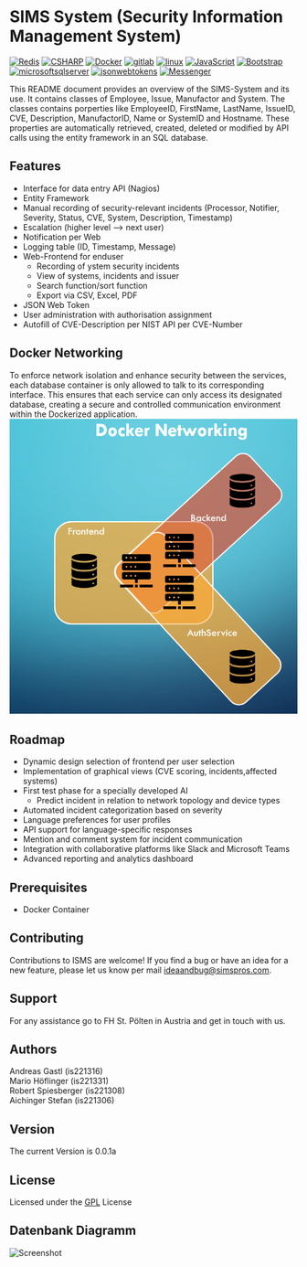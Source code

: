 # SIMS System (Security Information Management System)
<a href='https://github.com/shivamkapasia0' target="_blank"><img alt='Redis' src='https://img.shields.io/badge/Redis-100000?style=for-the-badge&logo=Redis&logoColor=000000&labelColor=FFFFFF&color=FFFFFF'/></a>
<a href='https://github.com/shivamkapasia0' target="_blank"><img alt='CSHARP' src='https://img.shields.io/badge/CSharp-100000?style=for-the-badge&logo=Csharp&logoColor=000000&labelColor=FFFFFF&color=FFFFFF'/></a>
<a href='https://github.com/shivamkapasia0' target="_blank"><img alt='Docker' src='https://img.shields.io/badge/Docker-100000?style=for-the-badge&logo=Docker&logoColor=000000&labelColor=FFFFFF&color=FFFFFF'/></a>
<a href='https://github.com/shivamkapasia0' target="_blank"><img alt='gitlab' src='https://img.shields.io/badge/GitLAb-100000?style=for-the-badge&logo=gitlab&logoColor=000000&labelColor=FFFFFF&color=FFFFFF'/></a>
<a href='https://github.com/shivamkapasia0' target="_blank"><img alt='linux' src='https://img.shields.io/badge/Linux-100000?style=for-the-badge&logo=linux&logoColor=000000&labelColor=FFFFFF&color=FFFFFF'/></a>
<a href='https://github.com/shivamkapasia0' target="_blank"><img alt='JavaScript' src='https://img.shields.io/badge/JavaScript-100000?style=for-the-badge&logo=JavaScript&logoColor=000000&labelColor=FFFFFF&color=FFFFFF'/></a>
<a href='https://github.com/shivamkapasia0' target="_blank"><img alt='Bootstrap' src='https://img.shields.io/badge/Bootstrap-100000?style=for-the-badge&logo=Bootstrap&logoColor=000000&labelColor=FFFFFF&color=FFFFFF'/></a>
<a href='https://github.com/shivamkapasia0' target="_blank"><img alt='microsoftsqlserver' src='https://img.shields.io/badge/SQL-100000?style=for-the-badge&logo=microsoftsqlserver&logoColor=000000&labelColor=FFFFFF&color=FFFFFF'/></a>
<a href='https://github.com/shivamkapasia0' target="_blank"><img alt='jsonwebtokens' src='https://img.shields.io/badge/JWT-100000?style=for-the-badge&logo=jsonwebtokens&logoColor=000000&labelColor=FFFFFF&color=FFFFFF'/></a>
<a href='https://github.com/shivamkapasia0' target="_blank"><img alt='Messenger' src='https://img.shields.io/badge/Notification-100000?style=for-the-badge&logo=Messenger&logoColor=000000&labelColor=FFFFFF&color=FFFFFF'/></a>

This README document provides an overview of the SIMS-System and its use. It contains classes of Employee, Issue, Manufactor and System. The classes contains porperties like EmployeeID, FirstName, LastName, IssueID, CVE, Description, ManufactorID, Name or SystemID and Hostname. These properties are automatically retrieved, created, deleted or modified by API calls using the entity framework in an SQL database.

## Features
-   Interface for data entry API (Nagios)
-   Entity Framework
-   Manual recording of security-relevant incidents (Processor, Notifier, Severity, Status, CVE, System, Description, Timestamp)
-   Escalation (higher level --> next user)
-   Notification per Web
-   Logging table (ID, Timestamp, Message)
-   Web-Frontend for enduser
    -   Recording of ystem security incidents
    -   View of systems, incidents and issuer
    -   Search function/sort function
    -   Export via CSV, Excel, PDF
-   JSON Web Token
-   User administration with authorisation assignment
-   Autofill of CVE-Description per NIST API per CVE-Number

## Docker Networking
To enforce network isolation and enhance security between the services, each database container is only allowed to talk to its corresponding interface. This ensures that each service can only access its designated database, creating a secure and controlled communication environment within the Dockerized application.
![Screenshot](Docker_Networking.png)

## Roadmap
-   Dynamic design selection of frontend per user selection
-   Implementation of graphical views (CVE scoring, incidents,affected systems)
-   First test phase for a specially developed AI
    -   Predict incident in relation to network topology and device types
-   Automated incident categorization based on severity
-   Language preferences for user profiles
-   API support for language-specific responses
-   Mention and comment system for incident communication
-   Integration with collaborative platforms like Slack and Microsoft Teams
-   Advanced reporting and analytics dashboard

## Prerequisites
-   Docker Container

## Contributing
Contributions to ISMS are welcome! If you find a bug or have an idea for a new feature, please let us know per mail ideaandbug@simspros.com. 

## Support
For any assistance go to FH St. Pölten in Austria and get in touch with us.

## Authors
Andreas Gastl (is221316)\
Mario Höflinger (is221331)\
Robert Spiesberger (is221308)\
Aichinger Stefan (is221306)

## Version 
The current Version is 0.0.1a

## License
Licensed under the [GPL](https://choosealicense.com/licenses/gpl-3.0/) License

## Datenbank Diagramm
![Screenshot](./plantuml/include.puml)